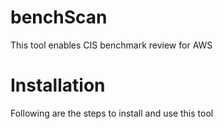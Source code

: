# benchScan
This tool enables CIS benchmark review for AWS  
# Installation
Following are the steps to install and use this tool

